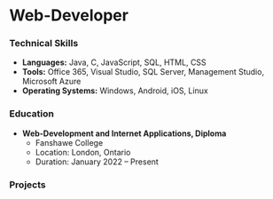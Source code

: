 # Web-Developer
### Technical Skills
- **Languages:** Java, C, JavaScript, SQL, HTML, CSS
- **Tools:** Office 365, Visual Studio, SQL Server, Management Studio, Microsoft Azure
- **Operating Systems:** Windows, Android, iOS, Linux
  
### Education
- **Web-Development and Internet Applications, Diploma**
  - Fanshawe College
  - Location: London, Ontario
  - Duration: January 2022 – Present
 
### Projects




